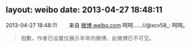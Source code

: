layout: weibo
date: 2013-04-27 18:48:11
---
<meta name="referrer" content="no-referrer" />

2013-04-27 18:48:11  &nbsp;&nbsp;&nbsp;&nbsp;&nbsp;&nbsp; 来自 <a href="http://weibo.com/" rel="nofollow">微博 weibo.com</a>
呵呵……//@xcv58_: 呵呵。
>  抱歉，作者已设置仅展示半年内微博，此微博已不可见。 ​​​
